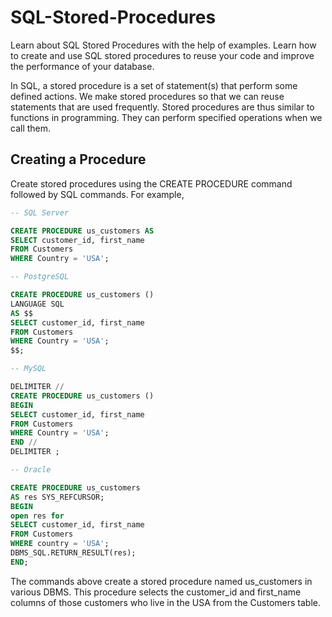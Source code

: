 # SQL-Stored-Procedures
Learn about SQL Stored Procedures with the help of examples. Learn how to create and use SQL stored procedures to reuse your code and improve the performance of your database.

In SQL, a stored procedure is a set of statement(s) that perform some defined actions. We make stored procedures so that we can reuse statements that are used frequently.
Stored procedures are thus similar to functions in programming. They can perform specified operations when we call them.

## Creating a Procedure

Create stored procedures using the CREATE PROCEDURE command followed by SQL commands. For example,
```sql
-- SQL Server

CREATE PROCEDURE us_customers AS
SELECT customer_id, first_name
FROM Customers
WHERE Country = 'USA';

```
```sql
-- PostgreSQL

CREATE PROCEDURE us_customers ()
LANGUAGE SQL
AS $$
SELECT customer_id, first_name
FROM Customers
WHERE Country = 'USA';
$$;
```
```sql
-- MySQL

DELIMITER //
CREATE PROCEDURE us_customers ()
BEGIN
SELECT customer_id, first_name
FROM Customers
WHERE Country = 'USA';
END //
DELIMITER ;
```
```sql
-- Oracle

CREATE PROCEDURE us_customers
AS res SYS_REFCURSOR;  
BEGIN
open res for
SELECT customer_id, first_name
FROM Customers
WHERE country = 'USA';
DBMS_SQL.RETURN_RESULT(res);
END;
```
The commands above create a stored procedure named us_customers in various DBMS. This procedure selects the customer_id and first_name columns of those customers who live in the USA from the Customers table.


